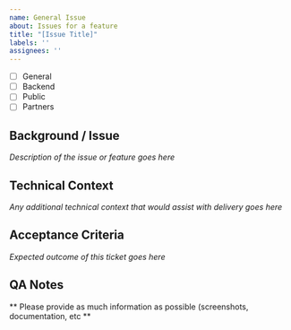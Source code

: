 ```yaml
---
name: General Issue
about: Issues for a feature
title: "[Issue Title]"
labels: ''
assignees: ''
---
```

- [ ] General
- [ ] Backend
- [ ] Public
- [ ] Partners

## Background / Issue
*Description of the issue or feature goes here*
## Technical Context
*Any additional technical context that would assist with delivery goes here*
## Acceptance Criteria
*Expected outcome of this ticket goes here*
## QA Notes

** Please provide as much information as possible (screenshots, documentation, etc **
